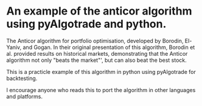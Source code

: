 # An example of the anticor algorithm using pyAlgotrade and python.

The Anticor algorithm for portfolio optimisation, developed by Borodin, El-Yaniv, and Gogan. 
In their original presentation of this algorithm, Borodin et al. provided results on historical markets, demonstrating that the Anticor algorithm not only "beats the market"', but can also beat the best stock.

This is a practicle example of this algorithm in python using pyAlgotrade for backtesting.

I encourage anyone who reads this to port the algorithm in other languages and platforms.

